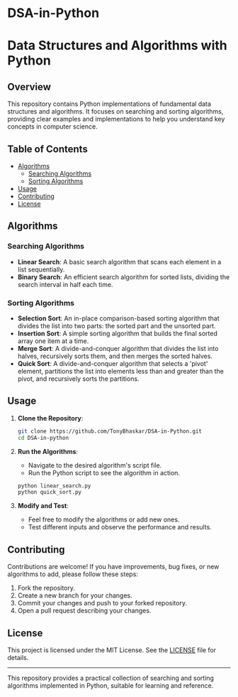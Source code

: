 # DSA-in-Python

# Data Structures and Algorithms with Python

## Overview

This repository contains Python implementations of fundamental data structures and algorithms. It focuses on searching and sorting algorithms, providing clear examples and implementations to help you understand key concepts in computer science.

## Table of Contents

- [Algorithms](#algorithms)
  - [Searching Algorithms](#searching-algorithms)
  - [Sorting Algorithms](#sorting-algorithms)
- [Usage](#usage)
- [Contributing](#contributing)
- [License](#license)

## Algorithms

### Searching Algorithms

- **Linear Search**: A basic search algorithm that scans each element in a list sequentially.
- **Binary Search**: An efficient search algorithm for sorted lists, dividing the search interval in half each time.

### Sorting Algorithms

- **Selection Sort**: An in-place comparison-based sorting algorithm that divides the list into two parts: the sorted part and the unsorted part.
- **Insertion Sort**: A simple sorting algorithm that builds the final sorted array one item at a time.
- **Merge Sort**: A divide-and-conquer algorithm that divides the list into halves, recursively sorts them, and then merges the sorted halves.
- **Quick Sort**: A divide-and-conquer algorithm that selects a 'pivot' element, partitions the list into elements less than and greater than the pivot, and recursively sorts the partitions.

## Usage

1. **Clone the Repository**:
    ```sh
    git clone https://github.com/TonyBhaskar/DSA-in-Python.git
    cd DSA-in-python
    ```

2. **Run the Algorithms**:
    - Navigate to the desired algorithm's script file.
    - Run the Python script to see the algorithm in action.

    ```sh
    python linear_search.py
    python quick_sort.py
    ```

3. **Modify and Test**:
    - Feel free to modify the algorithms or add new ones.
    - Test different inputs and observe the performance and results.

## Contributing

Contributions are welcome! If you have improvements, bug fixes, or new algorithms to add, please follow these steps:

1. Fork the repository.
2. Create a new branch for your changes.
3. Commit your changes and push to your forked repository.
4. Open a pull request describing your changes.

## License

This project is licensed under the MIT License. See the [LICENSE](LICENSE) file for details.

---

This repository provides a practical collection of searching and sorting algorithms implemented in Python, suitable for learning and reference.

